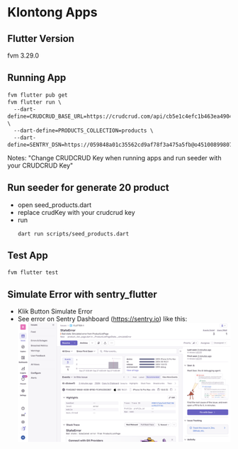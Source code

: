 # Klontong Apps

## Flutter Version
fvm 3.29.0

## Running App 
```
fvm flutter pub get
fvm flutter run \
  --dart-define=CRUDCRUD_BASE_URL=https://crudcrud.com/api/cb5e1c4efc1b463ea490466b18f74219 \
  --dart-define=PRODUCTS_COLLECTION=products \
  --dart-define=SENTRY_DSN=https://059848a01c35562cd9af78f3a475a5fb@o4510089980739584.ingest.us.sentry.io/4510089982509056
```
Notes: "Change CRUDCRUD Key when running apps and run seeder with your CRUDCRUD Key"

## Run seeder for generate 20 product
- open seed_products.dart
- replace crudKey with your crudcrud key
- run
  ```
  dart run scripts/seed_products.dart
  ```

## Test App
```
fvm flutter test
```

## Simulate Error with sentry_flutter
- Klik Button Simulate Error
- See error on Sentry Dashboard (https://sentry.io) like this:
![App Screenshot](attachments/sentry_error.png)
